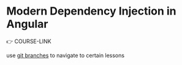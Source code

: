 # Modern Dependency Injection in Angular

👉 COURSE-LINK

use [git branches](COURSE-LINK-TO-BRANCHES) to navigate to certain lessons
